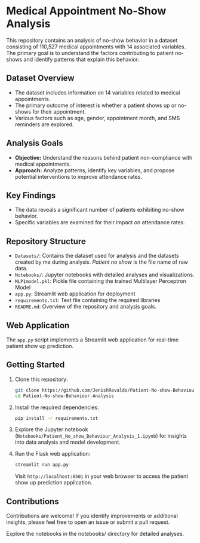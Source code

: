 # Medical Appointment No-Show Analysis

This repository contains an analysis of no-show behavior in a dataset consisting of 110,527 medical appointments with 14 associated variables. The primary goal is to understand the factors contributing to patient no-shows and identify patterns that explain this behavior.

## Dataset Overview

- The dataset includes information on 14 variables related to medical appointments.
- The primary outcome of interest is whether a patient shows up or no-shows for their appointment.
- Various factors such as age, gender, appointment month, and SMS reminders are explored.

## Analysis Goals

- **Objective:** Understand the reasons behind patient non-compliance with medical appointments.
- **Approach:** Analyze patterns, identify key variables, and propose potential interventions to improve attendance rates.

## Key Findings

- The data reveals a significant number of patients exhibiting no-show behavior.
- Specific variables are examined for their impact on attendance rates.

## Repository Structure

- `Datasets/`: Contains the dataset used for analysis and the datasets created by me during analysis. *Patient no show* is the file name of raw data.
- `Notebooks/`: Jupyter notebooks with detailed analyses and visualizations.
- `MLP1model.pkl`: Pickle file containing the trained Multilayer Perceptron Model
- `app.py`: Streamlit web application for deployment
- `requirements.txt`: Text file containing the required libraries
- `README.md`: Overview of the repository and analysis goals.

## Web Application

The `app.py` script implements a Streamlit web application for real-time patient show up prediction.


## Getting Started

1. Clone this repository:

   ```bash
   git clone https://github.com/JenishRevaldo/Patient-No-show-Behaviour-Analysis.git
   cd Patient-No-show-Behaviour-Analysis
   ```

2. Install the required dependencies:

   ```bash
   pip install -r requirements.txt
   ```

3. Explore the Jupyter notebook (`Notebooks/Patient_No_show_Behaviour_Analysis_1.ipynb`) for insights into data analysis and model development.

4. Run the Flask web application:

   ```bash
   streamlit run app.py
   ```

   Visit `http://localhost:8501` in your web browser to access the patient show up prediction application.

## Contributions
Contributions are welcome! If you identify improvements or additional insights, please feel free to open an issue or submit a pull request.

Explore the notebooks in the notebooks/ directory for detailed analyses.
